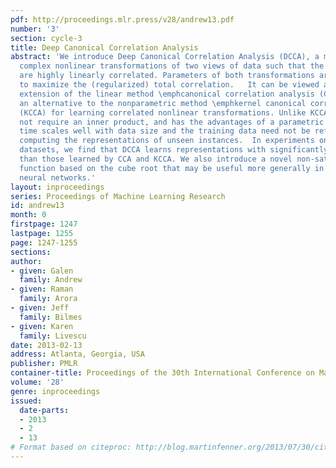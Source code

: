 ```yaml
---
pdf: http://proceedings.mlr.press/v28/andrew13.pdf
number: '3'
section: cycle-3
title: Deep Canonical Correlation Analysis
abstract: 'We introduce Deep Canonical Correlation Analysis (DCCA), a method to learn
  complex nonlinear transformations of two views of data such that the resulting representations
  are highly linearly correlated. Parameters of both transformations are jointly learned
  to maximize the (regularized) total correlation.   It can be viewed as a nonlinear
  extension of the linear method \emphcanonical correlation analysis (CCA).  It is
  an alternative to the nonparametric method \emphkernel canonical correlation analysis
  (KCCA) for learning correlated nonlinear transformations. Unlike KCCA, DCCA does
  not require an inner product, and has the advantages of a parametric method: training
  time scales well with data size and the training data need not be referenced when
  computing the representations of unseen instances.  In experiments on two real-world
  datasets, we find that DCCA learns representations with significantly higher correlation
  than those learned by CCA and KCCA. We also introduce a novel non-saturating sigmoid
  function based on the cube root that may be useful more generally in feedforward
  neural networks.'
layout: inproceedings
series: Proceedings of Machine Learning Research
id: andrew13
month: 0
firstpage: 1247
lastpage: 1255
page: 1247-1255
sections: 
author:
- given: Galen
  family: Andrew
- given: Raman
  family: Arora
- given: Jeff
  family: Bilmes
- given: Karen
  family: Livescu
date: 2013-02-13
address: Atlanta, Georgia, USA
publisher: PMLR
container-title: Proceedings of the 30th International Conference on Machine Learning
volume: '28'
genre: inproceedings
issued:
  date-parts:
  - 2013
  - 2
  - 13
# Format based on citeproc: http://blog.martinfenner.org/2013/07/30/citeproc-yaml-for-bibliographies/
---
```

